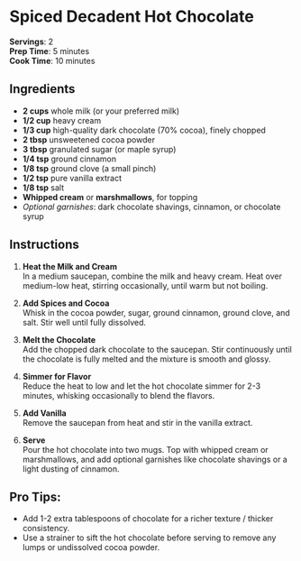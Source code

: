 # Spiced Decadent Hot Chocolate

**Servings**: 2  
**Prep Time**: 5 minutes  
**Cook Time**: 10 minutes  

## Ingredients

- **2 cups** whole milk (or your preferred milk)
- **1/2 cup** heavy cream
- **1/3 cup** high-quality dark chocolate (70% cocoa), finely chopped
- **2 tbsp** unsweetened cocoa powder
- **3 tbsp** granulated sugar (or maple syrup)
- **1/4 tsp** ground cinnamon
- **1/8 tsp** ground clove (a small pinch)
- **1/2 tsp** pure vanilla extract
- **1/8 tsp** salt
- **Whipped cream** or **marshmallows**, for topping  
- *Optional garnishes*: dark chocolate shavings, cinnamon, or chocolate syrup

## Instructions

1. **Heat the Milk and Cream**  
   In a medium saucepan, combine the milk and heavy cream. Heat over medium-low heat, stirring occasionally, until warm but not boiling.

2. **Add Spices and Cocoa**  
   Whisk in the cocoa powder, sugar, ground cinnamon, ground clove, and salt. Stir well until fully dissolved.

3. **Melt the Chocolate**  
   Add the chopped dark chocolate to the saucepan. Stir continuously until the chocolate is fully melted and the mixture is smooth and glossy.

4. **Simmer for Flavor**  
   Reduce the heat to low and let the hot chocolate simmer for 2-3 minutes, whisking occasionally to blend the flavors.

5. **Add Vanilla**  
   Remove the saucepan from heat and stir in the vanilla extract.

6. **Serve**  
   Pour the hot chocolate into two mugs. Top with whipped cream or marshmallows, and add optional garnishes like chocolate shavings or a light dusting of cinnamon.

## Pro Tips:
- Add 1-2 extra tablespoons of chocolate for a richer texture / thicker consistency.
- Use a strainer to sift the hot chocolate before serving to remove any lumps or undissolved cocoa powder.
